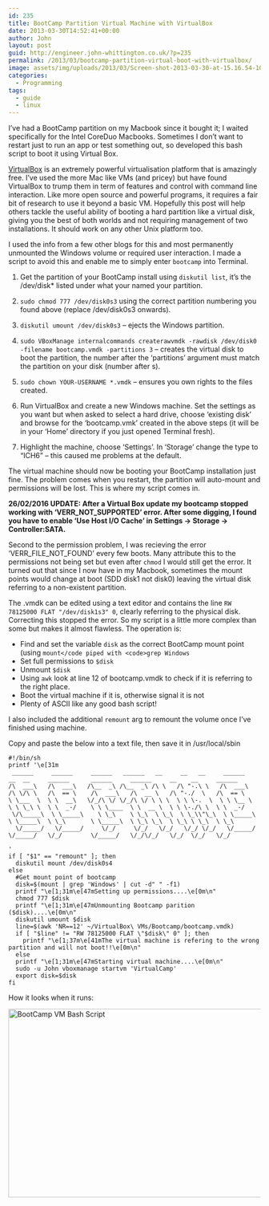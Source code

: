 ```yaml
---
id: 235
title: BootCamp Partition Virtual Machine with VirtualBox
date: 2013-03-30T14:52:41+00:00
author: John
layout: post
guid: http://engineer.john-whittington.co.uk/?p=235
permalink: /2013/03/bootcamp-partition-virtual-boot-with-virtualbox/
image: assets/img/uploads/2013/03/Screen-shot-2013-03-30-at-15.16.54-1000x288.png
categories:
  - Programming
tags:
  - guide
  - linux
---
```

I&#8217;ve had a BootCamp partition on my Macbook since it bought it; I waited specifically for the Intel CoreDuo Macbooks. Sometimes I don&#8217;t want to restart just to run an app or test something out, so developed this bash script to boot it using Virtual Box.

<!--more-->

[VirtualBox](https://www.virtualbox.org/) is an extremely powerful virtualisation platform that is amazingly free. I&#8217;ve used the more Mac like VMs (and pricey) but have found VirtualBox to trump them in term of features and control with command line interaction. Like more open source and powerful programs, it requires a fair bit of research to use it beyond a basic VM. Hopefully this post will help others tackle the useful ability of booting a hard partition like a virtual disk, giving you the best of both worlds and not requiring management of two installations. It should work on any other Unix platform too.

I used the info from a few other blogs for this and most permanently unmounted the Windows volume or required user interaction. I made a script to avoid this and enable me to simply enter `bootcamp` into Terminal.

  1. Get the partition of your BootCamp install using `diskutil list`, it&#8217;s the /dev/disk* listed under what your named your partition.</p> 
  2. `sudo chmod 777 /dev/disk0s3` using the correct partition numbering you found above (replace /dev/disk0s3 onwards).

  3. `diskutil umount /dev/disk0s3` &#8211; ejects the Windows partition.

  4. `sudo VBoxManage internalcommands createrawvmdk -rawdisk /dev/disk0 -filename bootcamp.vmdk -partitions 3` &#8211; creates the virtual disk to boot the partition, the number after the &#8216;partitions&#8217; argument must match the partition on your disk (number after s).

  5. `sudo chown YOUR-USERNAME *.vmdk` &#8211; ensures you own rights to the files created.

  6. Run VirtualBox and create a new Windows machine. Set the settings as you want but when asked to select a hard drive, choose &#8216;existing disk&#8217; and browse for the &#8216;bootcamp.vmk&#8217; created in the above steps (it will be in your &#8216;Home&#8217; directory if you just opened Terminal fresh).

  7. Highlight the machine, choose &#8216;Settings&#8217;. In &#8216;Storage&#8217; change the type to &#8220;ICH6&#8221; &#8211; this caused me problems at the default.

The virtual machine should now be booting your BootCamp installation just fine. The problem comes when you restart, the partition will auto-mount and permissions will be lost. This is where my script comes in.

**26/02/2016 UPDATE: After a Virtual Box update my bootcamp stopped working with &#8216;VERR\_NOT\_SUPPORTED&#8217; error. After some digging, I found you have to enable &#8216;Use Host I/O Cache&#8217; in Settings -> Storage -> Controller:SATA.**

Second to the permission problem, I was recieving the error &#8216;VERR\_FILE\_NOT_FOUND&#8217; every few boots. Many attribute this to the permissions not being set but even after `chmod` I would still get the error. It turned out that since I now have [](http://engineer.john-whittington.co.uk/2012/09/macbook-core-duo-goes-solid-state/ "two disks") in my Macbook, sometimes the mount points would change at boot (SDD disk1 not disk0) leaving the virtual disk referring to a non-existent partition.

The .vmdk can be edited using a text editor and contains the line `RW 78125000 FLAT "/dev/disk1s3" 0`, clearly referring to the physical disk. Correcting this stopped the error. So my script is a little more complex than some but makes it almost flawless. The operation is:

  * Find and set the variable `disk` as the correct BootCamp mount point (using `mount</code piped with <code>grep Windows`
  * Set full permissions to `$disk`
  * Unmount `$disk`
  * Using `awk` look at line 12 of bootcamp.vmdk to check if it is referring to the right place.
  * Boot the virtual machine if it is, otherwise signal it is not
  * Plenty of ASCII like any good bash script!

I also included the additional `remount` arg to remount the volume once I&#8217;ve finished using machine.

Copy and paste the below into a text file, then save it in /usr/local/sbin

<pre><code class="bash">#!/bin/sh
printf '\e[31m
 ______     ______     ______   ______   __     __   __     ______        __  __     ______      ______     ______     __    __     ______     
/\  ___\   /\  ___\   /\__  _\ /\__  _\ /\ \   /\ "-.\ \   /\  ___\      /\ \/\ \   /\  == \    /\  ___\   /\  __ \   /\ "-./  \   /\  == \    
\ \___  \  \ \  __\   \/_/\ \/ \/_/\ \/ \ \ \  \ \ \-.  \  \ \ \__ \     \ \ \_\ \  \ \  _-/    \ \ \____  \ \  __ \  \ \ \-./\ \  \ \  _-/    
 \/\_____\  \ \_____\    \ \_\    \ \_\  \ \_\  \ \_\\"\_\  \ \_____\     \ \_____\  \ \_\       \ \_____\  \ \_\ \_\  \ \_\ \ \_\  \ \_\      
  \/_____/   \/_____/     \/_/     \/_/   \/_/   \/_/ \/_/   \/_____/      \/_____/   \/_/        \/_____/   \/_/\/_/   \/_/  \/_/   \/_/      

'
if [ "$1" == "remount" ]; then
  diskutil mount /dev/disk0s4
else
  #Get mount point of bootcamp
  disk=$(mount | grep 'Windows' | cut -d" " -f1)
  printf "\e[1;31m\e[47mSetting up permissions....\e[0m\n"
  chmod 777 $disk
  printf "\e[1;31m\e[47mUnmounting Bootcamp parition ($disk)....\e[0m\n"
  diskutil umount $disk
  line=$(awk 'NR==12' ~/VirtualBox\ VMs/Bootcamp/bootcamp.vmdk)
  if [ "$line" != "RW 78125000 FLAT \"$disk\" 0" ]; then
    printf "\e[1;37m\e[41mThe virtual machine is refering to the wrong partition and will not boot!!\e[0m\n"
  else
  printf "\e[1;31m\e[47mStarting virtual machine....\e[0m\n"
  sudo -u John vboxmanage startvm 'VirtualCamp'
  export disk=$disk
fi 
</code></pre>

How it looks when it runs:

[<img loading="lazy" src="http://engineer.john-whittington.co.ukassets/img/uploads/2013/03/Screen-shot-2013-03-30-at-15.16.54-1024x660.png" alt="BootCamp VM Bash Script" width="584" height="376" class="aligncenter size-large wp-image-238" srcset="/assets/img/uploads/2013/03/Screen-shot-2013-03-30-at-15.16.54-1024x660.png 1024w, /assets/img/uploads/2013/03/Screen-shot-2013-03-30-at-15.16.54-300x193.png 300w, /assets/img/uploads/2013/03/Screen-shot-2013-03-30-at-15.16.54-465x300.png 465w, /assets/img/uploads/2013/03/Screen-shot-2013-03-30-at-15.16.54.png 1148w" sizes="(max-width: 584px) 100vw, 584px" />](http://engineer.john-whittington.co.ukassets/img/uploads/2013/03/Screen-shot-2013-03-30-at-15.16.54.png)
